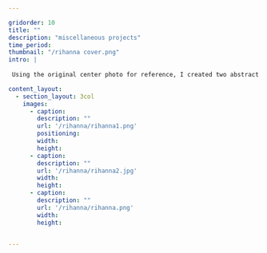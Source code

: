 ```yaml
---

gridorder: 10
title: ""
description: "miscellaneous projects"
time_period:
thumbnail: "/rihanna cover.png"
intro: |
 
 Using the original center photo for reference, I created two abstract portraits of Rihanna.

content_layout:
  - section_layout: 3col
    images:
      - caption:
        description: ""
        url: '/rihanna/rihanna1.png'
        positioning: 
        width:
        height:
      - caption:
        description: ""
        url: '/rihanna/rihanna2.jpg'
        width:
        height:
      - caption:
        description: ""
        url: '/rihanna/rihanna.png'
        width:
        height:


---
```

